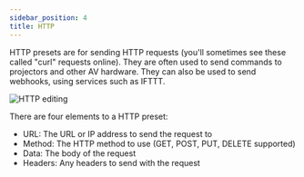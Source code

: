 ```yaml
---
sidebar_position: 4
title: HTTP
---
```


HTTP presets are for sending HTTP requests (you'll sometimes see these called "curl" requests online). They are often used to send commands to projectors and other AV hardware. They can also be used to send webhooks, using services such as IFTTT.

![HTTP editing](@site/static/img/tutorial/admin/admin-preset-http.png)

There are four elements to a HTTP preset:

- URL: The URL or IP address to send the request to
- Method: The HTTP method to use (GET, POST, PUT, DELETE supported)
- Data: The body of the request
- Headers: Any headers to send with the request